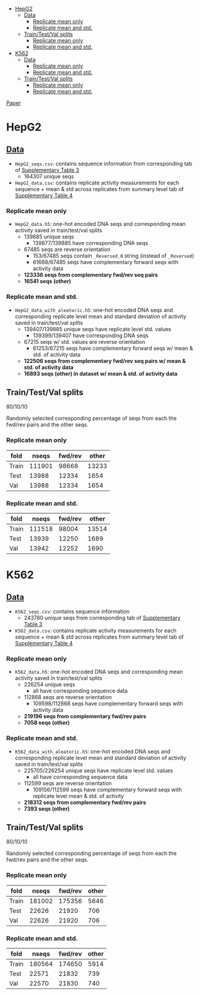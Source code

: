 - [HepG2](#hepg2)
  - [Data](#data)
    - [Replicate mean only](#replicate-mean-only)
    - [Replicate mean and std.](#replicate-mean-and-std)
  - [Train/Test/Val splits](#traintestval-splits)
    - [Replicate mean only](#replicate-mean-only-1)
    - [Replicate mean and std.](#replicate-mean-and-std-1)
- [K562](#k562)
  - [Data](#data-1)
    - [Replicate mean only](#replicate-mean-only-2)
    - [Replicate mean and std.](#replicate-mean-and-std-2)
  - [Train/Test/Val splits](#traintestval-splits-1)
    - [Replicate mean only](#replicate-mean-only-3)
    - [Replicate mean and std.](#replicate-mean-and-std-3)

[Paper](https://www.biorxiv.org/content/10.1101/2023.03.05.531189v1)

# HepG2

## [Data](https://www.biorxiv.org/content/10.1101/2023.03.05.531189v1.full)
- `HepG2_seqs.csv`: contains sequence information from corresponding tab of [Supplementary Table 3](https://www.biorxiv.org/content/10.1101/2023.03.05.531189v1.supplementary-material)
  - 164307 unique seqs
- `HepG2_data.csv`: contains replicate activity measurements for each sequence + mean & std across replicates from summary level tab of [Supplementary Table 4](https://www.biorxiv.org/content/10.1101/2023.03.05.531189v1.supplementary-material)
  
### Replicate mean only
- `HepG2_data.h5`: one-hot encoded DNA seqs and corresponding mean activity saved in train/test/val splits
  - 139885 unique seqs
    - 139877/139885 have corresponding DNA seqs
  - 67485 seqs are reverse orientation
    - 153/67485 seqs contain `_Reversed_0` string (instead of `_Reversed`)
    - 61668/67485 seqs have complementary forward seqs with activity data
  - **123336 seqs from complementary fwd/rev seq pairs**
  - **16541 seqs (other)**

### Replicate mean and std.
- `HepG2_data_with_aleatoric.h5`: one-hot encoded DNA seqs and corresponding replicate level mean and standard deviation of activity saved in train/test/val splits
  - 139407/139885 unique seqs have replicate level std. values
    - 139399/139407 have corresponding DNA seqs
  - 67215 seqs w/ std. values are reverse orientation
    - 61253/67215 seqs have complementary forward seqs w/ mean & std. of activity data 
  - **122506 seqs from complementary fwd/rev seq pairs w/ mean & std. of activity data**
  - **16893 seqs (other) in dataset w/ mean & std. of activity data**
## Train/Test/Val splits
80/10/10

Randomly selected corresponding percentage of seqs from each the fwd/rev pairs and the other seqs. 

### Replicate mean only 
| fold  | nseqs  | fwd/rev | other |
|-------|--------|---------|-------|
| Train | 111901 | 98668   | 13233 |
| Test  | 13988  | 12334   | 1654  |
| Val   | 13988  | 12334   | 1654  |

### Replicate mean and std. 
| fold  | nseqs  | fwd/rev | other |
|-------|--------|---------|-------|
| Train | 111518 | 98004   | 13514 |
| Test  | 13939  | 12250   | 1689  |
| Val   | 13942  | 12252   | 1690  |

# K562

## [Data](https://www.biorxiv.org/content/10.1101/2023.03.05.531189v1.full)
- `K562_seqs.csv`: contains sequence information 
  - 243780 unique seqs from corresponding tab of [Supplementary Table 3](https://www.biorxiv.org/content/10.1101/2023.03.05.531189v1.supplementary-material)
- `K562_data.csv`: contains replicate activity measurements for each sequence + mean & std across replicates from summary level tab of [Supplementary Table 4](https://www.biorxiv.org/content/10.1101/2023.03.05.531189v1.supplementary-material)

### Replicate mean only
- `K562_data.h5`: one-hot encoded DNA seqs and corresponding mean activity saved in train/test/val splits
  - 226254 unique seqs
    - all have corresponding sequence data
  - 112868 seqs are reverse orientation
    - 109598/112868 seqs have complementary forward seqs with activity data
  - **219196 seqs from complementary fwd/rev pairs**
  - **7058 seqs (other)**
### Replicate mean and std.
- `K562_data_with_aleatoric.h5`: one-hot encoded DNA seqs and corresponding replicate level mean and standard deviation of activity saved in train/test/val splits
  - 225705/226254 unique seqs have replicate level std. values
    - all have corresponding sequence data
  - 112599 seqs are reverse orientation
    - 109156/112599 seqs have complementary forward seqs with replicate level mean & std. of activity 
  - **218312 seqs from complementary fwd/rev pairs** 
  - **7393 seqs (other)**
## Train/Test/Val splits
80/10/10

Randomly selected corresponding percentage of seqs from each the fwd/rev pairs and the other seqs. 

### Replicate mean only 
| fold  | nseqs  | fwd/rev | other |
|-------|--------|---------|-------|
| Train | 181002 | 175356   | 5646 |
| Test  | 22626  | 21920   | 706  |
| Val   | 22626  | 21920   | 706  |
### Replicate mean and std.
| fold  | nseqs  | fwd/rev | other |
|-------|--------|---------|-------|
| Train | 180564 | 174650   | 5914 |
| Test  | 22571  | 21832   | 739  |
| Val   | 22570  | 21830   | 740  |